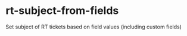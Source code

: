 # rt-subject-from-fields
Set subject of RT tickets based on field values (including custom fields) 
